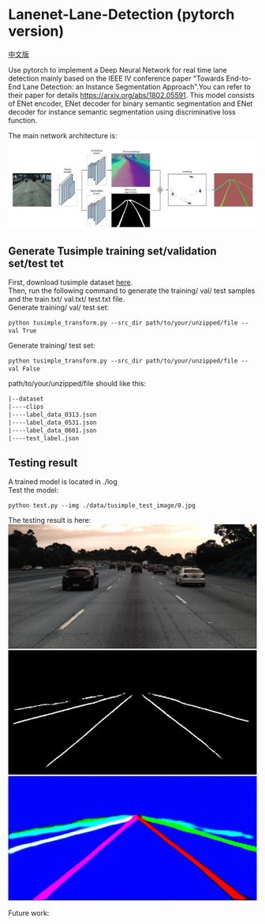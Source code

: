 # Lanenet-Lane-Detection (pytorch version)
  
[中文版](https://github.com/IrohXu/lanenet-lane-detection-pytorch/blob/main/CHINESE_README.md)  

Use pytorch to implement a Deep Neural Network for real time lane detection mainly based on the IEEE IV conference paper "Towards End-to-End Lane Detection: an Instance Segmentation Approach".You can refer to their paper for details https://arxiv.org/abs/1802.05591. This model consists of ENet encoder, ENet decoder for binary semantic segmentation and ENet decoder for instance semantic segmentation using discriminative loss function.  

The main network architecture is:  
![NetWork_Architecture](./data/source_image/network_architecture.png)

## Generate Tusimple training set/validation set/test tet  
First, download tusimple dataset [here](https://github.com/TuSimple/tusimple-benchmark/issues/3).  
Then, run the following command to generate the training/ val/ test samples and the train.txt/ val.txt/ test.txt file.  
Generate training/ val/ test set:  
```
python tusimple_transform.py --src_dir path/to/your/unzipped/file --val True
```
Generate training/ test set:  
```
python tusimple_transform.py --src_dir path/to/your/unzipped/file --val False
```
path/to/your/unzipped/file should like this:  
```
|--dataset
|----clips
|----label_data_0313.json
|----label_data_0531.json
|----label_data_0601.json
|----test_label.json
```  

## Testing result    
A trained model is located in ./log    
Test the model:    
```
python test.py --img ./data/tusimple_test_image/0.jpg
```
The testing result is here:    
![Input test image](./data/source_image/input.jpg)    
![Output binary image](./data/source_image/binary_output.jpg)    
![Output instance image](./data/source_image/instance_output.jpg)    


Future work:  
